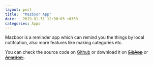 ```yaml
---
layout: post
title:  "Mazboor App"
date:   2019-01-31 12:30:03 +0330
categories: Apps
---
```

Mazboor is a reminder app which can remind you the things by local notifcation, also more features like making categories etc.

You can check the source code on [Github][Github] or download it on ~~[SibApp][SibApp]~~ or ~~[Anardoni][Anardoni]~~.

[Github]: https://Github.com/iw4p/checklist
[SibApp]: https://sibapp.com/applications/checklists-1
[Anardoni]: https://anardoni.com/ios/app/uOmmxASZt
